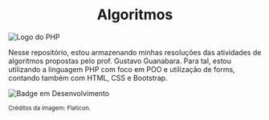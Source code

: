 <h1 align="center"> Algoritmos </h1>

![Logo do PHP](https://user-images.githubusercontent.com/101363952/178388082-d67f9258-e92c-4f90-950c-982f8ebcbfc7.png)

Nesse repositório, estou armazenando minhas resoluções das atividades de algoritmos propostas pelo prof. Gustavo Guanabara. Para tal, estou utilizando a linguagem PHP com foco em POO e utilização de forms, contando também com HTML, CSS e Bootstrap. 

![Badge em Desenvolvimento](http://img.shields.io/static/v1?label=STATUS&message=EM%20DESENVOLVIMENTO&color=GREEN&style=for-the-badge)

<sub align="center">Créditos da imagem: Flaticon.</sub>
